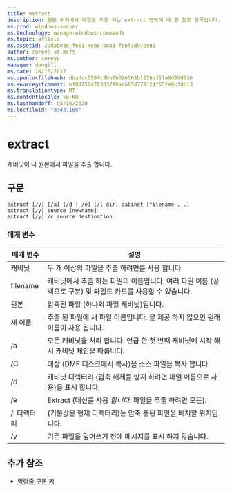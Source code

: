 ```yaml
---
title: extract
description: 원본 위치에서 파일을 추출 하는 extract 명령에 대 한 참조 항목입니다.
ms.prod: windows-server
ms.technology: manage-windows-commands
ms.topic: article
ms.assetid: 20dab03e-f6e1-4eb8-b8a1-fd6f1d97ee83
author: coreyp-at-msft
ms.author: coreyp
manager: dongill
ms.date: 10/16/2017
ms.openlocfilehash: dbadcc555fc9bb0b02e568b1126a317a9d59d336
ms.sourcegitcommit: bf887504703337f8ad685d778124f65fe8c3dc13
ms.translationtype: MT
ms.contentlocale: ko-KR
ms.lasthandoff: 05/16/2020
ms.locfileid: "83437188"
---
```

# <a name="extract"></a>extract

캐비닛이 나 원본에서 파일을 추출 합니다.

## <a name="syntax"></a>구문

```
extract [/y] [/a] [/d | /e] [/l dir] cabinet [filename ...]
extract [/y] source [newname]
extract [/y] /c source destination
```

### <a name="parameters"></a>매개 변수

| 매개 변수 | 설명 |
| --------- | ----------- |
| 캐비닛 | 두 개 이상의 파일을 추출 하려면를 사용 합니다. |
| filename | 캐비닛에서 추출 하는 파일의 이름입니다. 여러 파일 이름 (공백으로 구분) 및 와일드 카드를 사용할 수 있습니다. |
| 원본 | 압축된 파일 (하나의 파일 캐비닛)입니다. |
| 새 이름 | 추출 된 파일에 새 파일 이름입니다. 을 제공 하지 않으면 원래 이름이 사용 됩니다. |
| /a | 모든 캐비닛을 처리 합니다. 언급 한 첫 번째 캐비닛에 시작 해 서 캐비닛 체인을 따릅니다. |
| /C | 대상 (DMF 디스크에서 복사)을 소스 파일을 복사 합니다. |
| /d | 캐비닛 디렉터리 (압축 해제를 방지 하려면 파일 이름으로 사용)을 표시 합니다. |
| /e | Extract (대신를 사용 *합니다.* 파일을 추출 하려면 모든). |
| /l 디렉터리 | (기본값은 현재 디렉터리)는 압축 푼된 파일을 배치할 위치입니다. |
| /y | 기존 파일을 덮어쓰기 전에 메시지를 표시 하지 않습니다. |

## <a name="additional-references"></a>추가 참조

- [명령줄 구문 키](command-line-syntax-key.md)
